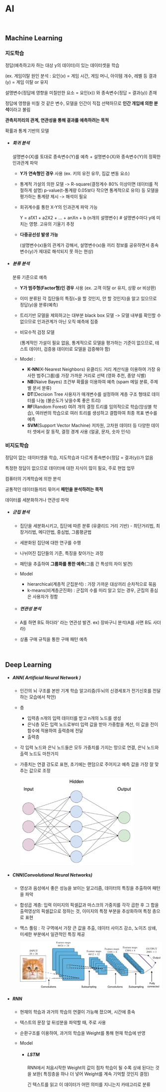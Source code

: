 # AI

<br>

## Machine Learning

### 지도학습

정답(예측하고자 하는 대상 y의 데이터)이 있는 데이터셋을 학습

(ex. 게임이탈 원인 분석 : 요인(x) = 게임 시간, 게임 머니, 아이템 개수, 레벨 등
                                           결과(y) = 게임 이탈 or 유지

설명변수(정답에 영향을 미칠만한 요소 = 요인(x)) 와 종속변수(정답 = 결과(y)) 존재

정답에 영향을 미칠 것 같은 변수, 모델을 인간이 직접 선택하므로 **인간 개입에 의한 분석**이라고 불림

**관측치끼리의 관계, 연관성을 통해 결과를 예측하려는 목적**

확률과 통계 기반의 모델

- ##### **회귀 분석**

  설명변수(X)를 토대로 종속변수(Y)를 예측 + 설명변수(X)와 종속변수(Y)의 정확한 인과관계 파악

  - **Y가** **연속형인 경우** 사용 (ex. 키의 유전 유무, 집값 변동 요소)

  - 통계적 가설의 의한 모델 -> 
     R-square(결정계수 80% 이상이면 데이터를 적절하게 설명)
     p-value(t-통계량 0.05보다 작으면 통계적으로 유의) 등 모델을 평가하는 통계량 제시 -> 
     해석이 필요

  - 회귀계수를 통한 X-Y의 인과관계 파악 가능

     Y = a1X1 + a2X2 + ... + anXn + b (n개의 설명변수) # 설명변수마다 y에 미치는 영향. 고유의 기울기 추정 

  - **다중공선성 발생 가능**

    (설명변수(x)들의 관계가 강해서, 설명변수(x)들 끼리 정보를 공유하면서 종속변수(y)가 제대로 해석되지 못 하는 현상)

- ##### **분류 분석**

  분류 기준으로 예측 

  -   **Y가 범주형(**Factor**형)인 경우** 사용 (ex. 고객 이탈 or 유지, 상황 or 비상환)

  - 이미 분류된 각 집단들의 특징(~을 할 것인지, 안 할 것인지)을 알고 있으므로 정답(y)을 분류(예측)

  - 트리기반 모델을 제외하고는 대부분 black box 모델 -> 모델 내부를 확인할 수 없으므로 인과관계가 아닌 오직 예측에 집중

  - 비모수적 검정 모델 

    (통계적인 가설이 필요 없음, 통계적으로 모델을 평가하는 기준이 없으므로, 테스트 데이터, 검증용 데이터로 모델을 검증해야 함)

  - Model : 

    -   **K-NN**(K-Nearest Neighbors)
        유클리드 거리 계산식을 이용하여 가장 유사한 범주(그룹)를 가장 가까운 거리로 선택 (영화 추천, 종양 식별)
    -   **NB**(Naive Bayes)
        조건부 확률을 이용하여 예측 (spam 메일 분류, 주제별 문서 분류)
    -   **DT**(Decision Tree
        사용자가 매개변수를 설정하여 계층 구조 형태로 데이터를 나눔 (불순도가 낮을수록 좋은 트리)
    -    **RF**(Random Forest)
        여려 개의 결정 트리를 임의적으로 학습(앙상블 학습), 여러번의 학습으로 여러 트리를 생성하고 결합하여 최종 목표 변수를 예측
    -   **SVM**(Support Vector Machine)
        저차원, 고차원 데이터 등 다양한 데이터 셋에서 잘 동작, 결정 경계 사용 (얼굴, 문자, 숫자 인식)

### 비지도학습

정답이 없는 데이터셋을 학습, 지도학습과 다르게 종속변수(정답 = 결과(y))가 없음

특정한 정답이 없으므로 데이터에 대한 지식이 많이 필요, 주로 현업 업무

컴퓨터의 기계학습에 의한 분석

공통적인 데이터들끼리 묶어서 **패턴을 분석하려는 목적**

데이터를 세분화하거나 연관성 파악

- ##### 군집 분석

  - 집단을 세분화시키고, 집단에 따른 분류 (유클리드 거리 기반) - 최단거리법, 최장거리법, 메디안법, 중심법, 그룹평균법

  - 세분화된 집단에 대한 연구를 수행

  - 나뉘어진 집단들의 기준, 특징을 찾아가는 과정

  - 패턴을 추출하여 **그룹화를 통한 예측**(그룹 간 특성의 차이 발견)

  - Model

    - hierarchical(계층적 군집분석) : 가장 가까운 대상끼리 순차적으로 묶음
    - k-means(비계층군진화) : 군집의 수를 미리 알고 있는 경우, 군집의 중심은 사용자가 정함

  - ##### 연관성 분석

  - A를 하면 B도 하더라' 라는 연관성 발견. ex) 장바구니 분석(A를 사면 B도 사더라)

  - 상품 구매 규칙을 통한 구매 패턴 예측 

<br>

## Deep Learning

- ##### ANN( Artificial Neural Network )
  
  - 인간의 뇌 구조를 본딴 기계 학습 알고리즘(두뇌의 신경세포가 전기신호를 전달하는 모습에서 착안)
  
  -  층
     -  입력층
        n개의 입력 데이터를 받고 n개의 노드를 생성
     -  은닉층
        모든 입력 노드로부터 입력 값을 받아 가중합을 계산, 이 값을 전이함수에 적용하여 출력층에 전달
     -  출력층
  
  - 각 입력 노드와 은닉 노드들은 모두 가중치를 가지는 망으로 연결, 은닉 노드와 출력 노드도 마찬가지
  
  - 가중치는 연결 강도로 표현, 초기에는 랜덤으로 주어지고 예측 값을 가장 잘 맞추는 값으로 조정
  
     <img src="..\img\picture252.png" alt="img" style="zoom: 70%;" />
  
- ##### CNN(Convolutional Neural Networks)
  
  - 영상과 음성에서 좋은 성능을 보이는 알고리즘, 데이터의 특징을 추출하여 패턴을 파악
  
  - 합성곱 계층: 입력 이미지의 픽셀값과 마스크의 가중치를 각각 곱한 후 그 합을 출력영상의 픽셀값으로 정하는 것, 이미지의 특정 부분을 추상화하여 특정 층으로 표현
  
  - 맥스 풀링 : 각 구역에서 가장 큰 값을 추출,  데이터 사이즈 감소, 노이즈 상쇄, 미세한 부분에서 일관적인 특징 제공
  
     <img src="..\img\picture251.png" alt="img" style="zoom: 80%;" />
  
- ##### RNN

  -  현재의 학습과 과거의 학습의 연결이 가능해 졌으며, 시간에 종속

  -  텍스트의 문장 앞 뒤성분을 파악할 때, 주로 사용

  -  순환구조를 이용하여, 과거의 학습을 Weight를 통해 현재 학습에 반영 

  - Model

    - ##### LSTM

      RNN에서 처음시작한 Weight의 값이 점차 학습이 될 수록 상쇄 된다는 것을 보완( 특징층을 하나 더 넣어 Weight를 계속 기억할 것인지 결정)

      긴 텍스트를 읽고 이 데이터가 어떤 의미를 지니는지 카테고리로 분류 